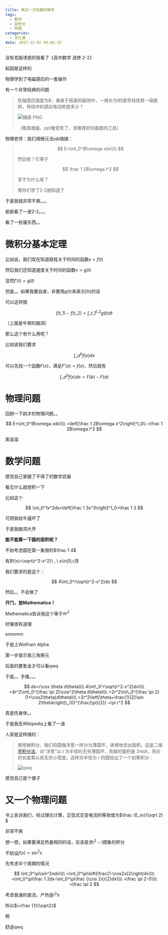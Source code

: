 ```yaml
---
title: 再记一次有趣的推导
tags:
  - 数学
  - 定积分
  - 物理
categories:
  - 文化课
date: 2017-12-02 09:06:33
---
```


没有克服诱惑的我看了《高中数学 选修 2-2》

<!--more-->

起因是这样的

物理学到了电磁感应的一套操作

有一个非常经典的问题

> 在磁感应强度为$B$，垂直于纸面的磁场中，一根长为$l$的直导线绕其一端旋转，导线中的感应电动势是多少？
>
> ![捕获.PNG](https://i.loli.net/2017/12/02/5a22a4cb31abf.png)
>
> （图真难画，ppt难受死了，求推荐好的画图的工具）

物理老师：我们用微元法xjb搞搞：

> $$
> E=\int_0^lB\omega xdx\\\\
> $$
>
> 然后呢？它等于
>
> $$
> \frac 1 2B\omega l^2
> $$
>
> 至于为什么呢？
>
> 等你们学了2-2就知道了

于是我就非常不爽。。。

偷偷看了一波2-2。。。

看了一些骚东西。。

# 微积分基本定理

比如说，我们现在知道路程关于时间的函数$s=f(t)$

然后我们还知道速度关于时间的函数$v=g(t)$

显然$f'(t)=g(t)$

但是。。如果我要自虐，非要用$g(t)$来表示$f(t)$的话

可以这样搞

$$
f(t\_1)-f(t\_2)=\int\_{t\_1}^{t\_2}g(t)dt
$$

（上面是牛顿的脑洞）

那么这个有什么用呢？

比如说我们要求

$$
\int\_{a}^{b}f(x)dx
$$

可以先找一个函数$F(x)$，满足$F'(x)=f(x)$，然后就有

$$
\int\_{a}^{b}f(x)dx=F(b)-F(a)
$$

# 物理问题

回顾一下刚才的物理问题。。

$$
E=\int_0^lB\omega xdx\\\\
=\left[\frac 1 2B\omega x^2\right]^l_0\\
=\frac 1 2B\omega l^2
$$

美滋滋

# 数学问题

感觉自己掌握了不得了的数学武器

看见什么就想积一下

比如这个

$$
\int_0^1x^2dx=\left[\frac 1 3x^3\right]^1_0=\frac 1 3
$$

可把我给牛逼坏了

于是我脑洞大开

**能不能算一下圆的面积呢？**

不妨考虑圆在第一象限的$\frac 1 4$

有$f(x)=\sqrt{r^2-x^2}\ , \ x\in[0,r]$

我们要求的是这个：

$$
4\int_0^r\sqrt{r^2-x^2}dx
$$

然后。。不会做了

**开门，放Mathematica！**

Mathematica告诉我这个等于$\pi r^2$

好像很有道理

emmmm

于是上Wolfram Alpha

第一步提示我三角换元

后面的要氪金才可以看qwq

于是。。手推。。。

$$
dx=r\cos \theta d\theta\\\\
4\int\_0^r\sqrt{r^2-x^2}dx\\\\
=4r^2\int\_0^{\frac \pi 2}\cos^2\theta d\theta\\\\
=2r^2\int\_0^{\frac \pi 2}(1+\cos2\theta)d\theta\\\\
=2r^2\left[\theta+\frac{1}{2}\sin 2\theta\right]\_{0}^{\frac{\pi}{2}}
=\pi r^2
$$

真是伤身体。。

于是我去Wikipedia上看了一波

人家是这样搞的：

> 使用微积分，我们将圆像洋葱一样分为薄圆环，递增地求出面积。这是二维[壳积分法](https://zh.wikipedia.org/w/index.php?title=%E5%A3%B3%E7%A7%AF%E5%88%86%E6%B3%95&action=edit&redlink=1)。对“洋葱”以 $t$ 为半径的无穷薄圆环，贡献的面积是 $2πtdt$，周长的长度乘以其无穷小宽度。这样对半径为 $r$ 的圆给出了一个初等积分：
>
> ![qwq](https://wikimedia.org/api/rest_v1/media/math/render/svg/7732a8e7d081596042d1a4f09556b2ad246bfbfd)

感觉自己是个傻子

# 又一个物理问题

书上告诉我们，经过理论计算，正弦式交变电流的等效值为$\frac {E_m}{\sqrt 2} $

非常不爽

想一想，如果要满足热量相同的话，应该是求$i^2-t$图象的积分

不妨设$f(x)=\sin^2x$

先考虑半个周期的情况

$$
\int_0^\pi\sin^2xdx\\\\
=\int_0^\pi\left(\frac{1-\cos2x}2\right)dx\\\\
=\int_0^\pi\frac 1 2dx-\int_0^\pi\frac {\cos 2x}{2}dx\\\\
=\frac \pi 2-0\\\\
=\frac \pi 2
$$

考虑普通的直流，产热是$i^2\pi$

所以$i=\frac {1}{\sqrt2}$

啊

舒适qwq
